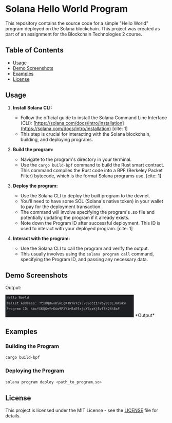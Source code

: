 # Solana Hello World Program

This repository contains the source code for a simple "Hello World" program deployed on the Solana blockchain. This project was created as part of an assignment for the Blockchain Technologies 2 course.

## Table of Contents

-   [Usage](#usage)
-   [Demo Screenshots](#demo-screenshots)
-   [Examples](#examples)
-   [License](#license)

## Usage

1.  **Install Solana CLI:**

    * Follow the official guide to install the Solana Command Line Interface (CLI): [https://solana.com/docs/intro/installation](https://solana.com/docs/intro/installation) [cite: 1]
    * This step is crucial for interacting with the Solana blockchain, building, and deploying programs.

2.  **Build the program:**

    * Navigate to the program's directory in your terminal.
    * Use the `cargo build-bpf` command to build the Rust smart contract. This command compiles the Rust code into a BPF (Berkeley Packet Filter) bytecode, which is the format Solana programs use. [cite: 1]

3.  **Deploy the program:**

    * Use the Solana CLI to deploy the built program to the devnet.
    * You'll need to have some SOL (Solana's native token) in your wallet to pay for the deployment transaction.
    * The command will involve specifying the program's .so file and potentially updating the program if it already exists.
    * Note down the Program ID after successful deployment. This ID is used to interact with your deployed program. [cite: 1]

4.  **Interact with the program:**

    * Use the Solana CLI to call the program and verify the output.
    * This usually involves using the `solana program call` command, specifying the Program ID, and passing any necessary data.

## Demo Screenshots

Output:

<img src="screenshot.jpg" alt="Output" width="400">
*Output*

## Examples

### Building the Program

```bash
cargo build-bpf
```

### Deploying the Program

```bash
solana program deploy <path_to_program.so>
```

## License

This project is licensed under the MIT License - see the [LICENSE](LICENSE) file for details.
